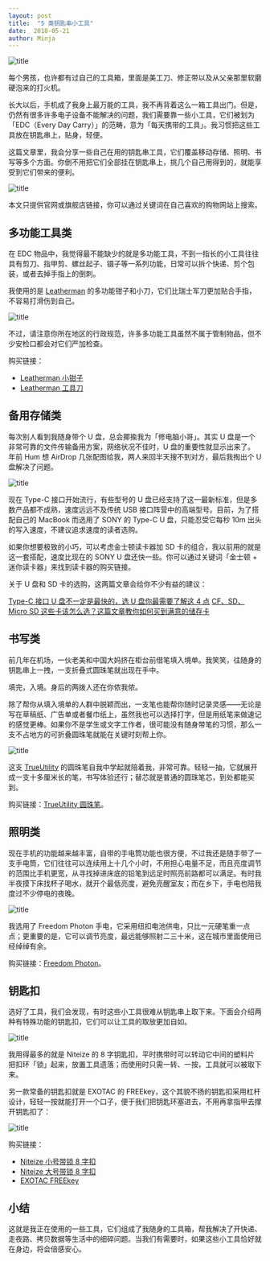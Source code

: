 ```yaml
---
layout: post
title:  "5 类钥匙串小工具"
date:  2018-05-21
author: Minja
---
```


![title](https://raw.githubusercontent.com/BlackwinMin/blackwinmin.github.io/master/lib/2018-05-21-5-类钥匙串小工具/2caf11f8-89d9-3e95-60ce-71c92a415e9a.jpg)

每个男孩，也许都有过自己的工具箱，里面是美工刀、修正带以及从父亲那里软磨硬泡来的打火机。

长大以后，手机成了我身上最万能的工具，我不再背着这么一箱工具出门。但是，仍然有很多许多电子设备不能解决的问题，我们需要靠一些小工具，它们被划为「EDC（Every Day Carry）」的范畴，意为「每天携带的工具」。我习惯把这些工具放在钥匙串上，贴身，轻便。

这篇文章里，我会分享一些自己在用的钥匙串工具，它们覆盖移动存储、照明、书写等多个方面。你倒不用把它们全部挂在钥匙串上，挑几个自己用得到的，就能享受到它们带来的便利。

![title](https://raw.githubusercontent.com/BlackwinMin/blackwinmin.github.io/master/lib/2018-05-21-5-类钥匙串小工具/2018-04-07-IMG_0071.jpg)

本文只提供官网或旗舰店链接，你可以通过关键词在自己喜欢的购物网站上搜索。

## 多功能工具类

在 EDC 物品中，我觉得最不能缺少的就是多功能工具，不到一指长的小工具往往具有剪刀、指甲剪、螺丝起子、镊子等一系列功能，日常可以拆个快递、剪个包装，或者去掉手指上的倒刺。

我使用的是 [Leatherman](https://www.leatherman.com/Home) 的多功能钳子和小刀，它们比瑞士军刀更加贴合手指，不容易打滑伤到自己。

![title](https://raw.githubusercontent.com/BlackwinMin/blackwinmin.github.io/master/lib/2018-05-21-5-类钥匙串小工具/2018-04-07-new-new-IMG_2270.JPG)

不过，请注意你所在地区的行政规范，许多多功能工具虽然不属于管制物品，但不少安检口都会对它们严加检查。

购买链接：

- [Leatherman 小钳子](https://www.leatherman.com/squirt-es4-21.html?dwvar_21_color=11&cgid=Everydaycarry#start=1)
- [Leatherman 工具刀](https://www.leatherman.com/style-23.html#q=style&lang=default&start=1)

## 备用存储类

每次别人看到我随身带个 U 盘，总会揶揄我为「修电脑小哥」。其实 U 盘是一个非常可靠的文件传输备用方案，网络状况不佳时，U 盘的重要性就显示出来了。年前 Hum 想 AirDrop 几张配图给我，两人来回半天搜不到对方，最后我掏出个 U 盘解决了问题。

![title](https://raw.githubusercontent.com/BlackwinMin/blackwinmin.github.io/master/lib/2018-05-21-5-类钥匙串小工具/2018-04-07-new-new-IMG_2274.JPG)

现在 Type-C 接口开始流行，有些型号的 U 盘已经支持了这一最新标准，但是多数产品都不成熟，速度远远不及传统 USB 接口阵营中的高端型号。目前，为了搭配自己的 MacBook 而选用了 SONY 的 Type-C U 盘，只能忍受它每秒 10m 出头的写入速度，不建议追求速度的读者选购。

如果你想要极致的小巧，可以考虑金士顿读卡器加 SD 卡的组合，我以前用的就是这一套搭配，速度比现在的 SONY U 盘还快一些。你可以通过关键词「金士顿 + 迷你读卡器」来找到读卡器的购买链接。

关于 U 盘和 SD 卡的选购，这两篇文章会给你不少有益的建议：

[Type-C 接口 U 盘不一定是最快的，选 U 盘你最需要了解这 4 点](https://sspai.com/post/43045)
[CF、SD、Micro SD 这些卡该怎么选？这篇文章教你如何买到满意的储存卡](https://sspai.com/post/40938)

## 书写类

前几年在机场，一伙老美和中国大妈挤在柜台前借笔填入境单。我笑笑，往随身的钥匙串上一拽，一支折叠式圆珠笔就出现在手中。

填完，入境。身后的两拨人还在你侬我侬。

除了帮你从填入境单的人群中脱颖而出，一支笔也能帮你随时记录灵感——无论是写在草稿纸、广告单或者餐巾纸上，虽然我也可以选择打字，但是用纸笔来做速记的感觉更棒。如果你不是学生或文字工作者，很可能没有随身带笔的习惯，那么一支不占地方的可折叠圆珠笔就能在关键时刻帮上你。

![title](https://raw.githubusercontent.com/BlackwinMin/blackwinmin.github.io/master/lib/2018-05-21-5-类钥匙串小工具/2018-04-07-new-new-IMG_2273.JPG)

这支 [TrueUtility](https://www.trueutility.com/) 的圆珠笔自我中学起就陪着我，非常可靠。轻轻一抽，它就展开成一支十多厘米长的笔，书写体验还行；替芯就是普通的圆珠笔芯，到处都能买到。

购买链接：[TrueUtility 圆珠笔](https://www.trueutility.com/product/telepen-2/)。

## 照明类

现在手机的功能越来越丰富，自带的手电筒功能也很方便，不过我还是随手带了一支手电筒，它们往往可以连续用上十几个小时，不用担心电量不足，而且亮度调节的范围比手机更宽，从寻找掉进床底的铅笔到远足时照亮前路都可以满足。有时我半夜摸下床找杯子喝水，就开个最低亮度，避免亮醒室友；而在乡下，手电也陪我度过不少停电的夜晚。

![title](https://raw.githubusercontent.com/BlackwinMin/blackwinmin.github.io/master/lib/2018-05-21-5-类钥匙串小工具/2018-04-07-new-new-IMG_2275.JPG)

我选用了 Freedom Photon 手电，它采用纽扣电池供电，只比一元硬笔重一点点；更重要的是，它可以调节亮度，最远能够照射二三十米，这在城市里面使用已经绰绰有余。

购买链接：[Freedom Photon](https://www.photonlight.com/led-flashlights/photon-freedom-micro-led-keychain-flashlight/)。

## 钥匙扣

选好了工具，我们会发现，有时这些小工具很难从钥匙串上取下来。下面会介绍两种有特殊功能的钥匙扣，它们可以让工具的取放更加自如。

![title](https://raw.githubusercontent.com/BlackwinMin/blackwinmin.github.io/master/lib/2018-05-21-5-类钥匙串小工具/2018-04-07-new-new-IMG_2271.JPG)

我用得最多的就是 Niteize 的 8 字钥匙扣，平时携带时可以转动它中间的塑料片把扣环「锁」起来，放置工具遗落；而使用时只需一转、一按，工具就可以被取下来。

另一款常备的钥匙扣就是 EXOTAC 的 FREEkey，这个其貌不扬的钥匙扣采用杠杆设计，轻轻一按就能打开一个口子，便于我们把钥匙环塞进去，不用再拿指甲去撑开钥匙扣了：

![title](https://raw.githubusercontent.com/BlackwinMin/blackwinmin.github.io/master/lib/2018-05-21-5-类钥匙串小工具/88beb3840fd5a7df76e66c8f8e3e3e2f.gif)

购买链接：

- [Niteize 小号带锁 8 字扣](https://www.niteize.com/product/S-Biner-MicroLock.asp)
- [Niteize 大号带锁 8 字扣](https://www.niteize.com/product/S-Biner-SlideLock.asp)
- [EXOTAC FREEkey](http://www.exotac.com/freekey-system/)

## 小结

这就是我正在使用的一些工具，它们组成了我随身的工具箱，帮我解决了开快递、走夜路、拷贝数据等生活中的细碎问题。当我们有需要时，如果这些小工具恰好就在身边，将会倍感安心。
